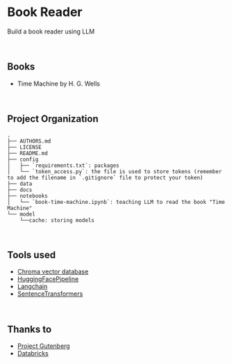 Book Reader
==============================

Build a book reader using LLM

<br>

Books 
--------------------
 * Time Machine by H. G. Wells

<br>

Project Organization
--------------------
    .
    ├── AUTHORS.md
    ├── LICENSE
    ├── README.md
    ├── config
    │   ├── `requirements.txt`: packages
    │   └── `token_access.py`: the file is used to store tokens (remember to add the filename in `.gitignore` file to protect your token) 
    ├── data
    ├── docs
    ├── notebooks
    │   └── `book-time-machine.ipynb`: teaching LLM to read the book "Time Machine"
    └── model
        └──cache: storing models

<br>

Tools used
--------------------
 * [Chroma vector database](https://github.com/chroma-core/chroma)
 * [HuggingFacePipeline](https://python.langchain.com/docs/integrations/llms/huggingface_pipelines)
 * [Langchain](https://github.com/langchain-ai/langchain)
 * [SentenceTransformers](https://github.com/UKPLab/sentence-transformers)


<br>

Thanks to
--------------------
 * [Project Gutenberg](https://www.gutenberg.org/)
 * [Databricks](https://www.edx.org/learn/computer-science/databricks-large-language-models-application-through-production)